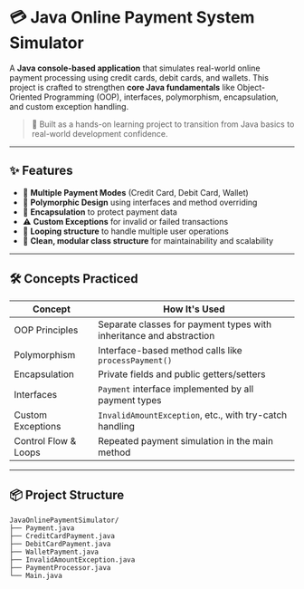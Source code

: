 # 💳 Java Online Payment System Simulator

A **Java console-based application** that simulates real-world online payment processing using credit cards, debit cards, and wallets. This project is crafted to strengthen **core Java fundamentals** like Object-Oriented Programming (OOP), interfaces, polymorphism, encapsulation, and custom exception handling.

> 🚀 Built as a hands-on learning project to transition from Java basics to real-world development confidence.

---

## ✨ Features

- 💼 **Multiple Payment Modes** (Credit Card, Debit Card, Wallet)
- 🧠 **Polymorphic Design** using interfaces and method overriding
- 🔐 **Encapsulation** to protect payment data
- ⚠️ **Custom Exceptions** for invalid or failed transactions
- 🔁 **Looping structure** to handle multiple user operations
- 📂 **Clean, modular class structure** for maintainability and scalability

---

## 🛠️ Concepts Practiced

| Concept              | How It's Used                                             |
|----------------------|-----------------------------------------------------------|
| OOP Principles        | Separate classes for payment types with inheritance and abstraction |
| Polymorphism          | Interface-based method calls like `processPayment()`     |
| Encapsulation         | Private fields and public getters/setters                |
| Interfaces            | `Payment` interface implemented by all payment types     |
| Custom Exceptions     | `InvalidAmountException`, etc., with try-catch handling  |
| Control Flow & Loops  | Repeated payment simulation in the main method           |

---

## 📦 Project Structure

```plaintext
JavaOnlinePaymentSimulator/
├── Payment.java
├── CreditCardPayment.java
├── DebitCardPayment.java
├── WalletPayment.java
├── InvalidAmountException.java
├── PaymentProcessor.java
└── Main.java
